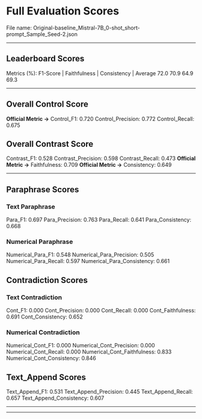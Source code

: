 # Full Evaluation Scores

File name: Original-baseline_Mistral-7B_0-shot_short-prompt_Sample_Seed-2.json


---

## Leaderboard Scores

Metrics (%): F1-Score | Faithfulness | Consistency | Average
                72.0        70.9          64.9        69.3

---

## Overall Control Score

**Official Metric ->** Control_F1: 0.720
Control_Precision: 0.772
Control_Recall: 0.675

## Overall Contrast Score

Contrast_F1: 0.528
Contrast_Precision: 0.598
Contrast_Recall: 0.473
**Official Metric ->** Faithfulness: 0.709
**Official Metric ->** Consistency: 0.649

---


## Paraphrase Scores


### Text Paraphrase

Para_F1: 0.697
Para_Precision: 0.763
Para_Recall: 0.641
Para_Consistency: 0.668


### Numerical Paraphrase

Numerical_Para_F1: 0.548
Numerical_Para_Precision: 0.505
Numerical_Para_Recall: 0.597
Numerical_Para_Consistency: 0.661


## Contradiction Scores


### Text Contradiction

Cont_F1: 0.000
Cont_Precision: 0.000
Cont_Recall: 0.000
Cont_Faithfulness: 0.691
Cont_Consistency: 0.652


### Numerical Contradiction

Numerical_Cont_F1: 0.000
Numerical_Cont_Precision: 0.000
Numerical_Cont_Recall: 0.000
Numerical_Cont_Faithfulness: 0.833
Numerical_Cont_Consistency: 0.846


## Text_Append Scores

Text_Append_F1: 0.531
Text_Append_Precision: 0.445
Text_Append_Recall: 0.657
Text_Append_Consistency: 0.607

---


---

